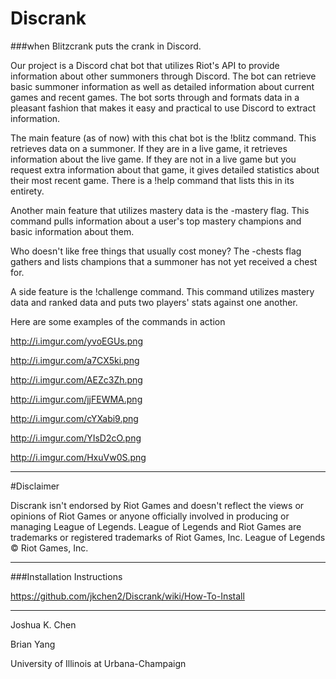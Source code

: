 # Discrank
###when Blitzcrank puts the crank in Discord. 

Our project is a Discord chat bot that utilizes Riot's API to provide information about other summoners through Discord. The bot can retrieve basic summoner information as well as detailed information about current games and recent games. The bot sorts through and formats data in a pleasant fashion that makes it easy and practical to use Discord to extract information. 

The main feature (as of now) with this chat bot is the !blitz command. This retrieves data on a summoner. If they are in a live game, it retrieves information about the live game. If they are not in a live game but you request extra information about that game, it gives detailed statistics about their most recent game. There is a !help command that lists this in its entirety. 

Another main feature that utilizes mastery data is the -mastery flag. This command pulls information about a user's top mastery champions and basic information about them. 

Who doesn't like free things that usually cost money? The -chests flag gathers and lists champions that a summoner has not yet received a chest for.

A side feature is the !challenge command. This command utilizes mastery data and ranked data and puts two players' stats against one another. 

Here are some examples of the commands in action

http://i.imgur.com/yvoEGUs.png 

http://i.imgur.com/a7CX5ki.png 

http://i.imgur.com/AEZc3Zh.png 

http://i.imgur.com/jjFEWMA.png 

http://i.imgur.com/cYXabi9.png 

http://i.imgur.com/YIsD2cO.png

http://i.imgur.com/HxuVw0S.png 









--------------------------------------------------

#Disclaimer


Discrank isn't endorsed by Riot Games and doesn't reflect the views or opinions of Riot Games or anyone officially involved in producing or managing League of Legends. League of Legends and Riot Games are trademarks or registered trademarks of Riot Games, Inc. League of Legends © Riot Games, Inc.



--------------------------------------------------


###Installation Instructions

https://github.com/jkchen2/Discrank/wiki/How-To-Install

--------------------------------------------------

Joshua K. Chen

Brian Yang

University of Illinois at Urbana-Champaign


